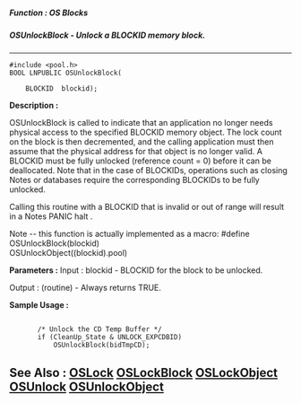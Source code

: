 ##### Function : OS Blocks
##### OSUnlockBlock - Unlock a BLOCKID memory block.
---
```
#include <pool.h>
BOOL LNPUBLIC OSUnlockBlock(

	BLOCKID  blockid);
```
**Description :**

OSUnlockBlock is called to indicate that an application no longer needs 
physical access to the specified BLOCKID memory object. The lock count on the 
block is then decremented, and the calling application must then assume that 
the physical address for that object is no longer valid.  A BLOCKID must be 
fully unlocked (reference count = 0) before it can be deallocated.  Note that 
in the case of BLOCKIDs, operations such as closing Notes or databases require 
the corresponding BLOCKIDs to be fully unlocked.

Calling this routine with a BLOCKID that is invalid or out of range will result 
in a Notes PANIC halt .

Note -- this function is actually implemented as a macro:
#define OSUnlockBlock(blockid) \
 OSUnlockObject((blockid).pool)

**Parameters :**
Input :
blockid  -  BLOCKID for the block to be unlocked.

Output :
(routine)  -  Always returns TRUE.



**Sample Usage :**
```

       /* Unlock the CD Temp Buffer */
       if (CleanUp_State & UNLOCK_EXPCDBID)
           OSUnlockBlock(bidTmpCD);

```
**See Also :**
[OSLock](/reference/Func/OSLock)
[OSLockBlock](/reference/Func/OSLockBlock)
[OSLockObject](/reference/Func/OSLockObject)
[OSUnlock](/reference/Func/OSUnlock)
[OSUnlockObject](/reference/Func/OSUnlockObject)
---
